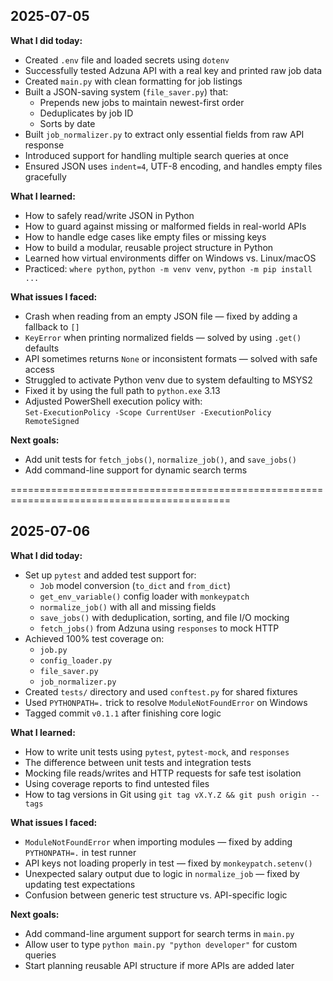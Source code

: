 ## 2025-07-05

**What I did today:**
- Created `.env` file and loaded secrets using `dotenv`
- Successfully tested Adzuna API with a real key and printed raw job data
- Created `main.py` with clean formatting for job listings
- Built a JSON-saving system (`file_saver.py`) that:
  - Prepends new jobs to maintain newest-first order
  - Deduplicates by job ID
  - Sorts by date
- Built `job_normalizer.py` to extract only essential fields from raw API response
- Introduced support for handling multiple search queries at once
- Ensured JSON uses `indent=4`, UTF-8 encoding, and handles empty files gracefully

**What I learned:**
- How to safely read/write JSON in Python
- How to guard against missing or malformed fields in real-world APIs
- How to handle edge cases like empty files or missing keys
- How to build a modular, reusable project structure in Python
- Learned how virtual environments differ on Windows vs. Linux/macOS
- Practiced: `where python`, `python -m venv venv`, `python -m pip install ...`

**What issues I faced:**
- Crash when reading from an empty JSON file — fixed by adding a fallback to `[]`
- `KeyError` when printing normalized fields — solved by using `.get()` defaults
- API sometimes returns `None` or inconsistent formats — solved with safe access
- Struggled to activate Python venv due to system defaulting to MSYS2
- Fixed it by using the full path to `python.exe` 3.13
- Adjusted PowerShell execution policy with:  
  `Set-ExecutionPolicy -Scope CurrentUser -ExecutionPolicy RemoteSigned`

**Next goals:**
- Add unit tests for `fetch_jobs()`, `normalize_job()`, and `save_jobs()`
- Add command-line support for dynamic search terms

============================================================================================

## 2025-07-06

**What I did today:**
- Set up `pytest` and added test support for:
  - `Job` model conversion (`to_dict` and `from_dict`)
  - `get_env_variable()` config loader with `monkeypatch`
  - `normalize_job()` with all and missing fields
  - `save_jobs()` with deduplication, sorting, and file I/O mocking
  - `fetch_jobs()` from Adzuna using `responses` to mock HTTP
- Achieved 100% test coverage on:
  - `job.py`
  - `config_loader.py`
  - `file_saver.py`
  - `job_normalizer.py`
- Created `tests/` directory and used `conftest.py` for shared fixtures
- Used `PYTHONPATH=.` trick to resolve `ModuleNotFoundError` on Windows
- Tagged commit `v0.1.1` after finishing core logic

**What I learned:**
- How to write unit tests using `pytest`, `pytest-mock`, and `responses`
- The difference between unit tests and integration tests
- Mocking file reads/writes and HTTP requests for safe test isolation
- Using coverage reports to find untested files
- How to tag versions in Git using `git tag vX.Y.Z && git push origin --tags`

**What issues I faced:**
- `ModuleNotFoundError` when importing modules — fixed by adding `PYTHONPATH=.` in test runner
- API keys not loading properly in test — fixed by `monkeypatch.setenv()`
- Unexpected salary output due to logic in `normalize_job` — fixed by updating test expectations
- Confusion between generic test structure vs. API-specific logic

**Next goals:**
- Add command-line argument support for search terms in `main.py`
- Allow user to type `python main.py "python developer"` for custom queries
- Start planning reusable API structure if more APIs are added later

